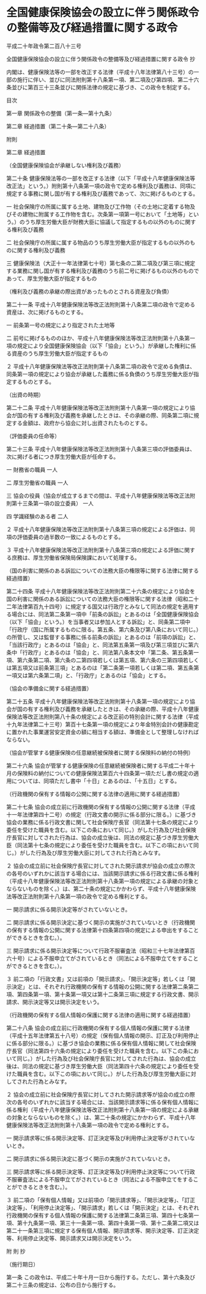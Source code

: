 # 全国健康保険協会の設立に伴う関係政令の整備等及び経過措置に関する政令

平成二十年政令第二百八十三号

全国健康保険協会の設立に伴う関係政令の整備等及び経過措置に関する政令 抄

内閣は、健康保険法等の一部を改正する法律（平成十八年法律第八十三号）の一部の施行に伴い、並びに同法附則第十八条第一項、第二項及び第四項、第二十六条並びに第百三十三条並びに関係法律の規定に基づき、この政令を制定する。

目次

第一章 関係政令の整備（第一条―第十九条）

第二章 経過措置（第二十条―第二十八条）

附則

第二章 経過措置

（全国健康保険協会が承継しない権利及び義務）

第二十条 健康保険法等の一部を改正する法律（以下「平成十八年健康保険法等改正法」という。）附則第十八条第一項の政令で定める権利及び義務は、同項に規定する事務に関し国が有する権利及び義務であって、次に掲げるものとする。

一 社会保険庁の所属に属する土地、建物及び工作物（その土地に定着する物及びその建物に附属する工作物を含む。次条第一項第一号において「土地等」という。）のうち厚生労働大臣が財務大臣に協議して指定するもの以外のものに関する権利及び義務

二 社会保険庁の所属に属する物品のうち厚生労働大臣が指定するもの以外のものに関する権利及び義務

三 健康保険法（大正十一年法律第七十号）第七条の二第二項及び第三項に規定する業務に関し国が有する権利及び義務のうち前二号に掲げるもの以外のものであって、厚生労働大臣が指定するもの

（権利及び義務の承継の際出資があったものとされる資産及び負債）

第二十一条 平成十八年健康保険法等改正法附則第十八条第二項の政令で定める資産は、次に掲げるものとする。

一 前条第一号の規定により指定された土地等

二 前号に掲げるもののほか、平成十八年健康保険法等改正法附則第十八条第一項の規定により全国健康保険協会（以下「協会」という。）が承継した権利に係る資産のうち厚生労働大臣が指定するもの

２ 平成十八年健康保険法等改正法附則第十八条第二項の政令で定める負債は、同条第一項の規定により協会が承継した義務に係る負債のうち厚生労働大臣が指定するものとする。

（出資の時期）

第二十二条 平成十八年健康保険法等改正法附則第十八条第一項の規定により協会が国の有する権利及び義務を承継したときは、その承継の際、同条第二項に規定する金額は、政府から協会に対し出資されたものとする。

（評価委員の任命等）

第二十三条 平成十八年健康保険法等改正法附則第十八条第三項の評価委員は、次に掲げる者につき厚生労働大臣が任命する。

一 財務省の職員 一人

二 厚生労働省の職員 一人

三 協会の役員（協会が成立するまでの間は、平成十八年健康保険法等改正法附則第十三条第一項の設立委員） 一人

四 学識経験のある者 二人

２ 平成十八年健康保険法等改正法附則第十八条第三項の規定による評価は、同項の評価委員の過半数の一致によるものとする。

３ 平成十八年健康保険法等改正法附則第十八条第三項の規定による評価に関する庶務は、厚生労働省保険局保険課において処理する。

（国の利害に関係のある訴訟についての法務大臣の権限等に関する法律に関する経過措置）

第二十四条 平成十八年健康保険法等改正法附則第二十六条の規定により協会を国の利害に関係のある訴訟についての法務大臣の権限等に関する法律（昭和二十二年法律第百九十四号）に規定する国又は行政庁とみなして同法の規定を適用する場合には、同法第二条第一項中「前条の訴訟」とあるのは「全国健康保険協会（以下「協会」という。）を当事者又は参加人とする訴訟」と、同条第二項中「行政庁（国に所属するものに限る。第五条、第六条及び第八条において同じ。）の所管し、又は監督する事務に係る前条の訴訟」とあるのは「前項の訴訟」と、「当該行政庁」とあるのは「協会」と、同法第五条第一項及び第三項並びに第六条中「行政庁」とあるのは「協会」と、同法第八条本文中「第二条、第五条第一項、第六条第二項、第六条の二第四項若しくは第五項、第六条の三第四項若しくは第五項又は前条第三項」とあるのは「第二条第一項若しくは第二項、第五条第一項又は第六条第二項」と、「行政庁」とあるのは「協会」とする。

（協会の準備金に関する経過措置）

第二十五条 平成十八年健康保険法等改正法附則第十八条第一項の規定により協会が国の有する権利及び義務を承継したときは、その承継の際、平成十八年健康保険法等改正法附則第八十条の規定による改正前の特別会計に関する法律（平成十九年法律第二十三号）第百十七条第一項の規定により年金特別会計の健康勘定に置かれた事業運営安定資金の額に相当する額は、準備金として整理しなければならない。

（協会が管掌する健康保険の任意継続被保険者に関する保険料の納付の特例）

第二十六条 協会が管掌する健康保険の任意継続被保険者に関する平成二十年十月の保険料の納付についての健康保険法第百六十四条第一項ただし書の規定の適用については、同項ただし書中「十日」とあるのは、「十五日」とする。

（行政機関の保有する情報の公開に関する法律の適用に関する経過措置）

第二十七条 協会の成立前に行政機関の保有する情報の公開に関する法律（平成十一年法律第四十二号）の規定（行政文書の開示に係る部分に限る。）に基づき協会の業務に係る行政文書に関して社会保険庁長官（同法第十七条の規定により委任を受けた職員を含む。以下この条において同じ。）がした行為及び社会保険庁長官に対してされた行為は、協会の成立後は、同法の規定に基づき厚生労働大臣（同法第十七条の規定により委任を受けた職員を含む。以下この項において同じ。）がした行為及び厚生労働大臣に対してされた行為とみなす。

２ 協会の成立前に社会保険庁長官に対してされた開示請求が協会の成立の際次の各号のいずれかに該当する場合には、当該開示請求に係る行政文書に係る権利（平成十八年健康保険法等改正法附則第十八条第一項の規定による承継の対象とならないものを除く。）は、第二十条の規定にかかわらず、平成十八年健康保険法等改正法附則第十八条第一項の政令で定める権利とする。

一 開示請求に係る開示決定等がされていないとき。

二 開示請求に係る開示決定に基づく開示の実施がされていないとき（行政機関の保有する情報の公開に関する法律第十四条第四項の規定による申出をすることができるときを含む。）。

三 開示請求に係る開示決定等について行政不服審査法（昭和三十七年法律第百六十号）による不服申立てがされているとき（同法による不服申立てをすることができるときを含む。）。

３ 前二項の「行政文書」又は前項の「開示請求」、「開示決定等」若しくは「開示決定」とは、それぞれ行政機関の保有する情報の公開に関する法律第二条第二項、第四条第一項、第十条第一項又は第十二条第三項に規定する行政文書、開示請求、開示決定等又は開示決定をいう。

（行政機関の保有する個人情報の保護に関する法律の適用に関する経過措置）

第二十八条 協会の成立前に行政機関の保有する個人情報の保護に関する法律（平成十五年法律第五十八号）の規定（保有個人情報の開示、訂正及び利用停止に係る部分に限る。）に基づき協会の業務に係る保有個人情報に関して社会保険庁長官（同法第四十六条の規定により委任を受けた職員を含む。以下この条において同じ。）がした行為及び社会保険庁長官に対してされた行為は、協会の成立後は、同法の規定に基づき厚生労働大臣（同法第四十六条の規定により委任を受けた職員を含む。以下この項において同じ。）がした行為及び厚生労働大臣に対してされた行為とみなす。

２ 協会の成立前に社会保険庁長官に対してされた開示請求等が協会の成立の際次の各号のいずれかに該当する場合には、当該開示請求等に係る保有個人情報に係る権利（平成十八年健康保険法等改正法附則第十八条第一項の規定による承継の対象とならないものを除く。）は、第二十条の規定にかかわらず、平成十八年健康保険法等改正法附則第十八条第一項の政令で定める権利とする。

一 開示請求等に係る開示決定等、訂正決定等及び利用停止決定等がされていないとき。

二 開示請求に係る開示決定に基づく開示の実施がされていないとき。

三 開示請求等に係る開示決定等、訂正決定等及び利用停止決定等について行政不服審査法による不服申立てがされているとき（同法による不服申立てをすることができるときを含む。）。

３ 前二項の「保有個人情報」又は前項の「開示請求等」、「開示決定等」、「訂正決定等」、「利用停止決定等」、「開示請求」若しくは「開示決定」とは、それぞれ行政機関の保有する個人情報の保護に関する法律第二条第三項、第四十七条第一項、第十九条第一項、第三十一条第一項、第四十条第一項、第十二条第二項又は第二十一条第三項に規定する保有個人情報、開示請求等、開示決定等、訂正決定等、利用停止決定等、開示請求又は開示決定をいう。

附 則 抄

（施行期日）

第一条 この政令は、平成二十年十月一日から施行する。ただし、第十六条及び第二十三条の規定は、公布の日から施行する。
